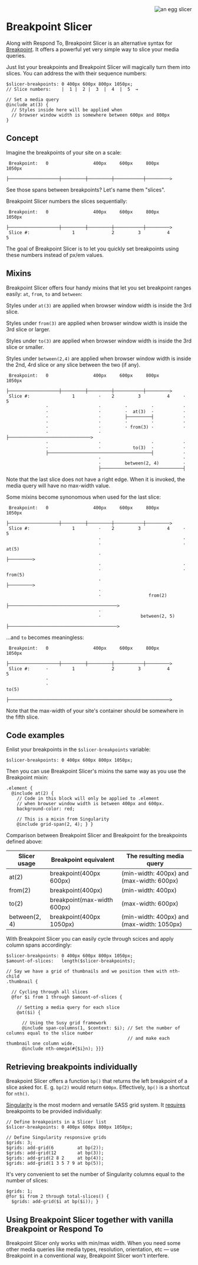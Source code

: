 <img alt="an egg slicer" src="http://i.imgur.com/GmQNEMG.jpg" align="right">

Breakpoint Slicer
=================

Along with Respond To, Breakpoint Slicer is an alternative syntax for [Breakpoint][1]. It offers a powerful yet very simple way to slice your media queries.

Just list your breakpoints and Breakpoint Slicer will magically turn them into slices. You can address the with their sequence numbers:

    $slicer-breakpoints: 0 400px 600px 800px 1050px;
    // Slice numbers:    |  1 |  2 |  3  |  4  |  5  →
    
    // Set a media query
    @include at(3) {
      // Styles inside here will be applied when
      // browser window width is somewhere between 600px and 800px
    }


Concept
-------

Imagine the breakpoints of your site on a scale:

     Breakpoint:   0                 400px     600px     800px       1050px
                   ├───────────────────┼─────────┼─────────┼───────────┼─────────>

See those spans between breakpoints? Let's name them "slices".

Breakpoint Slicer numbers the slices sequentially:

     Breakpoint:   0                 400px     600px     800px       1050px
                   ├───────────────────┼─────────┼─────────┼───────────┼─────────>
     Slice #:                1              2         3          4          5
     
The goal of Breakpoint Slicer is to let you quickly set breakpoints using these numbers instead of px/em values.


Mixins
------

Breakpoint Slicer offers four handy mixins that let you set breakpoint ranges easily: `at`, `from`, `to` and `between`:

Styles under `at(3)`        are applied when browser window width is inside the 3rd slice.

Styles under `from(3)`      are applied when browser window width is inside the 3rd slice or larger.

Styles under `to(3)`        are applied when browser window width is inside the 3rd slice or smaller.

Styles under `between(2,4)` are applied when browser window width is inside the 2nd, 4rd slice or any slice between the two (if any).

     Breakpoint:   0                 400px     600px     800px       1050px
                   ├───────────────────┼─────────┼─────────┼───────────┼─────────>
     Slice #:                1         ·    2         3          4     ·    5
                   ·                   ·         ·         ·           ·
                   ·                   ·         ·  at(3)  ·           ·
                   ·                   ·         ├─────────┤           ·
                   ·                   ·         ·         ·           ·
                   ·                   ·         · from(3) ·           ·
                   ·                   ·         ├───────────────────────────────>
                   ·                   ·                   ·           ·
                   ·                   ·            to(3)  ·           ·
                   ├───────────────────────────────────────┤           ·
                                       ·                               ·
                                       ·         between(2, 4)         ·
                                       ├───────────────────────────────┤


Note that the last slice does not have a right edge. When it is invoked, the media query will have no max-width value.

Some mixins become synonomous when used for the last slice:

     Breakpoint:   0                 400px     600px     800px       1050px
                   ├───────────────────┼─────────┼─────────┼───────────┼─────────>
     Slice #:                1         ·    2         3          4     ·    5
                                       ·                               ·
                                       ·                               ·  at(5)
                                       ·                               ├─────────>
                                       ·                               ·
                                       ·                               · from(5)
                                       ·                               ├─────────>
                                       ·
                                       ·                  from(2)
                                       ├─────────────────────────────────────────>
                                       ·
                                       ·               between(2, 5)
                                       ├─────────────────────────────────────────>

…and `to` becomes meaningless:

     Breakpoint:   0                 400px     600px     800px       1050px
                   ├───────────────────┼─────────┼─────────┼───────────┼─────────>
     Slice #:      ·         1              2         3          4          5
                   ·
                   ·                                                      to(5)
                   ├─────────────────────────────────────────────────────────────>

Note that the max-width of your site's container should be somewhere in the fifth slice.


Code examples
-------------

Enlist your breakpoints in the `$slicer-breakpoints` variable:

    $slicer-breakpoints: 0 400px 600px 800px 1050px;

Then you can use Breakpoint Slicer's mixins the same way as you use the Breakpoint mixin:

    .element {
      @include at(2) {
        // Code in this block will only be applied to .element
        // when browser window width is between 400px and 600px.
        background-color: red;
        
        // This is a mixin from Singularity
        @include grid-span(2, 4); } }

Comparison between Breakpoint Slicer and Breakpoint for the breakpoints defined above:

Slicer usage       | Breakpoint equivalent         | The resulting media query
------------------ | ----------------------------- | ------------------------------------------
at(2)              | breakpoint(400px 600px)       | (min-width: 400px) and (max-width: 600px)
from(2)            | breakpoint(400px)             | (min-width: 400px)
to(2)              | breakpoint(max-width 600px)   | (max-width: 600px)
between(2, 4)      | breakpoint(400px 1050px)      | (min-width: 400px) and (max-width: 1050px)

With Breakpoint Slicer you can easily cycle through scices and apply column spans accordingly:

    $slicer-breakpoints: 0 400px 600px 800px 1050px;
    $amount-of-slices:   length($slicer-breakpoints);

    // Say we have a grid of thumbnails and we position them with nth-child
    .thumbnail {
      
      // Cycling through all slices
      @for $i from 1 through $amount-of-slices {

        // Setting a media query for each slice
        @at($i) {

          // Using the Susy grid framework
          @include span-columns(1, $context: $i); // Set the number of columns equal to the slice number
                                                  // and make each thumbnail one column wide.
          @include nth-omega(#{$i}n); }}}
          

Retrieving breakpoints individually
-----------------------------------

Breakpoint Slicer offers a function `bp()` that returns the left breakpoint of a slice asked for. E. g. `bp(2)` would return `600px`. Effectively, `bp()` is a shortcut for `nth()`.

[Singularity][2] is the most modern and versatile SASS grid system. It [requires][3] breakpoints to be provided individually:

    // Define breakpoints in a Slicer list
    $slicer-breakpoints: 0 400px 600px 800px 1050px;

    // Define Singularity responsive grids
    $grids: 3;
    $grids: add-grid(6         at bp(2));
    $grids: add-grid(12        at bp(3));
    $grids: add-grid(2 8 2     at bp(4));
    $grids: add-grid(1 3 5 7 9 at bp(5));

It's very convenient to set the number of Singularity columns equal to the number of slices:

    $grids: 1;
    @for $i from 2 through total-slices() {
      $grids: add-grid($i at bp($i)); }

Using Breakpoint Slicer together with vanilla Breakpoint or Respond To
----------------------------------------------------------------------

Breakpoint Slicer only works with min/max width. When you need some other media queries like media types, resolution, orientation, etc — use Breakpoint in a conventional way, Breakpoint Slicer won't interfere.


  [1]: https://github.com/Team-Sass/breakpoint
  [2]: https://github.com/Team-Sass/Singularity
  [3]: https://github.com/Team-Sass/Singularity/wiki/Creating-Grids#responsive-grids
